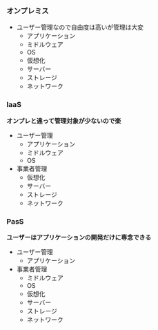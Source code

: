 ### オンプレミス
- ユーザー管理なので自由度は高いが管理は大変
  - アプリケーション
  - ミドルウェア
  - OS
  - 仮想化
  - サーバー
  - ストレージ
  - ネットワーク

### IaaS
**オンプレと違って管理対象が少ないので楽**
- ユーザー管理
  - アプリケーション
  - ミドルウェア
  - OS
- 事業者管理
  - 仮想化
  - サーバー
  - ストレージ
  - ネットワーク

### PasS
**ユーザーはアプリケーションの開発だけに専念できる**
- ユーザー管理
  - アプリケーション
- 事業者管理
  - ミドルウェア
  - OS
  - 仮想化
  - サーバー
  - ストレージ
  - ネットワーク


